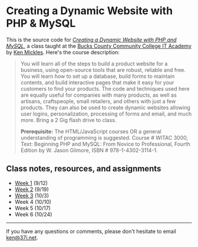 # Creating a Dynamic Website with PHP & MySQL

This is the source code for *[Creating a Dynamic Website with PHP and MySQL](http://www.bucks.edu/academics/cwd/it-academy/webdesign/#PHP-MySQL)*, a class taught at the [Bucks County Community College IT Academy](http://www.bucks.edu/academics/cwd/it-academy/) by [Ken Mickles](http://kenmickles.com). Here's the course description:

> You will learn all of the steps to build a product website for a business, using open-source tools that are robust, reliable and free. You will learn how to set up a database, build forms to maintain contents, and build interactive pages that make it easy for your customers to find your products. The code and techniques used here are equally useful for companies with many products, as well as artisans, craftspeople, small retailers, and others with just a few products. They can also be used to create dynamic websites allowing user logins, personalization, processing of forms and email, and much more. Bring a 2 Gig flash drive to class.
>
> **Prerequisite:** The HTML/JavaScript courses OR a general understanding of programming is suggested. Course # WITAC 3000, Text: Beginning PHP and MySQL: From Novice to Professional, Fourth Edition by W. Jason Gilmore, ISBN # 978-1-4302-3114-1.

## Class notes, resources, and assignments

* [Week 1](https://github.com/bucksphp/bucksphp/wiki/Week-1) (9/12)
* [Week 2](https://github.com/bucksphp/bucksphp/wiki/Week-2) (9/19)
* [Week 3](https://github.com/bucksphp/bucksphp/wiki/Week-3) (10/3)
* Week 4 (10/10)
* Week 5 (10/17)
* Week 6 (10/24)

---
If you have any questions or comments, please don't hesitate to email ken@37i.net.
